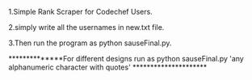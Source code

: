 1.Simple Rank Scraper for Codechef Users.

2.simply write all the usernames in new.txt file.

3.Then run the program as python sauseFinal.py.

**************For different designs run as python sauseFinal.py 'any alphanumeric character with quotes'  *********************
